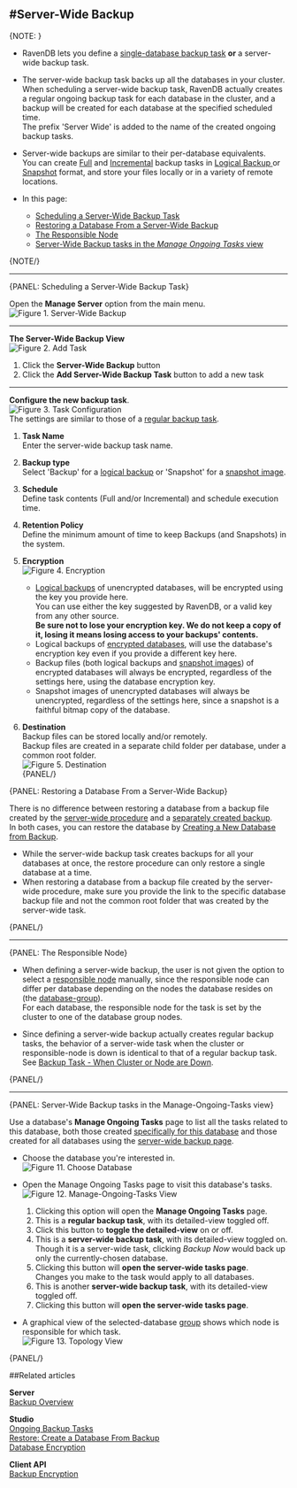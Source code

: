 ﻿#Server-Wide Backup
---

{NOTE: }

* RavenDB lets you define a [single-database backup task](../../studio/database/tasks/ongoing-tasks/backup-task) 
  **or** a server-wide backup task.  

* The server-wide backup task backs up all the databases in your cluster.  
  When scheduling a server-wide backup task, RavenDB actually creates a regular ongoing backup task 
  for each database in the cluster, and a backup will be created for each database at the specified scheduled time.  
  The prefix 'Server Wide' is added to the name of the created ongoing backup tasks.  
  
* Server-wide backups are similar to their per-database equivalents.  
  You can create [Full](../../client-api/operations/maintenance/backup/backup#full-backup) 
  and [Incremental](../../client-api/operations/maintenance/backup/backup#incremental-backup) backup tasks 
  in [Logical Backup ](../../client-api/operations/maintenance/backup/backup#logical-backup) or 
  [Snapshot](../../client-api/operations/maintenance/backup/backup#snapshot) format, and store your 
  files locally or in a variety of remote locations.  

* In this page:  
  * [Scheduling a Server-Wide Backup Task](../../studio/server/server-wide-backup#scheduling-a-server-wide-backup-task)  
  * [Restoring a Database From a Server-Wide Backup](../../studio/server/server-wide-backup#restoring-a-database-from-a-server-wide-backup)  
  * [The Responsible Node](../../studio/server/server-wide-backup#the-responsible-node)  
  * [Server-Wide Backup tasks in the *Manage Ongoing Tasks* view](../../studio/server/server-wide-backup#server-wide-backup-tasks-in-the-manage-ongoing-tasks-view)  

{NOTE/}

---

{PANEL: Scheduling a Server-Wide Backup Task}

Open the **Manage Server** option from the main menu.  
![Figure 1. Server-Wide Backup](images/server-wide-backup_01-manage-server.png)  

---

**The Server-Wide Backup View**  
![Figure 2. Add Task](images/server-wide-backup_02-new-task.png)  

1. Click the **Server-Wide Backup** button  
2. Click the **Add Server-Wide Backup Task** button to add a new task  

---

**Configure the new backup task**.  
![Figure 3. Task Configuration](images/server-wide-backup_03-task-configuration.png)  
The settings are similar to those of a [regular backup task](../../studio/database/tasks/ongoing-tasks/backup-task#backup-task).  

1. **Task Name**  
   Enter the server-wide backup task name.  
  
2. **Backup type**  
   Select 'Backup' for a [logical backup](../../client-api/operations/maintenance/backup/backup#logical-backup) 
   or 'Snapshot' for a [snapshot image](../../client-api/operations/maintenance/backup/backup#snapshot).  
  
3. **Schedule**  
   Define task contents (Full and/or Incremental) and schedule execution time.  
 
4. **Retention Policy**  
   Define the minimum amount of time to keep Backups (and Snapshots) in the system.  
  
5. **Encryption**  
   ![Figure 4. Encryption](images/server-wide-backup_04-encryption.png)  
   * [Logical backups](../../client-api/operations/maintenance/backup/backup#logical-backup) 
     of unencrypted databases, will be encrypted using the key you provide here.  
     You can use either the key suggested by RavenDB, or a valid key from any other source.  
     **Be sure not to lose your encryption key. We do not keep a copy of it, losing it means losing access to your backups' contents.**  
   * Logical backups of [encrypted databases](../../studio/server/databases/create-new-database/encrypted#create-a-database-encrypted), 
     will use the database's encryption key even if you provide a different key here.  
   * Backup files (both logical backups and [snapshot images](../../client-api/operations/maintenance/backup/backup#snapshot)) 
     of encrypted databases will always be encrypted, regardless of the settings here, using the database encryption key.  
   * Snapshot images of unencrypted databases will always be unencrypted, regardless of the settings here, 
     since a snapshot is a faithful bitmap copy of the database.  

6. **Destination**  
   Backup files can be stored locally and/or remotely.  
   Backup files are created in a separate child folder per database, under a common root folder.  
   ![Figure 5. Destination](images/server-wide-backup_05-destination-local.png)  
{PANEL/}

{PANEL: Restoring a Database From a Server-Wide Backup}

There is no difference between restoring a database from a backup file created by the 
[server-wide procedure](../../studio/server/server-wide-backup#scheduling-a-server-wide-backup-task) 
and a [separately created backup](../../studio/database/tasks/ongoing-tasks/backup-task#backup-task).  
In both cases, you can restore the database by 
[Creating a New Database from Backup](../../studio/server/databases/create-new-database/from-backup#create-a-database-from-backup).  

* While the server-wide backup task creates backups for all your databases at once, 
  the restore procedure can only restore a single database at a time.  
* When restoring a database from a backup file created by the server-wide procedure, make sure you provide the 
  link to the specific database backup file and not the common root folder that was created by the server-wide task.

{PANEL/}

---

{PANEL: The Responsible Node}

* When defining a server-wide backup, the user is not given the option to select a 
  [responsible node](../../studio/server/server-wide-backup#the-responsible-node) manually, 
  since the responsible node can differ per database depending on the nodes the database resides on 
  (the [database-group](../../studio/database/settings/manage-database-group#database-group)).  
  For each database, the responsible node for the task is set by the cluster to one of the database group nodes.

* Since defining a server-wide backup actually creates regular backup tasks, 
  the behavior of a server-wide task when the cluster or responsible-node is down is identical to that of a regular backup task.  
  See [Backup Task - When Cluster or Node are Down](../../studio/database/tasks/ongoing-tasks/backup-task#backup-task---when-cluster-or-node-are-down).  

{PANEL/}

---

{PANEL: Server-Wide Backup tasks in the Manage-Ongoing-Tasks view}

Use a database's **Manage Ongoing Tasks** page to list all the tasks related to this database, 
both those created [specifically for this database](../../studio/database/tasks/ongoing-tasks/backup-task#backup-task) 
and those created for all databases using the 
[server-wide backup page](../../studio/server/server-wide-backup#scheduling-a-server-wide-backup-task).  

* Choose the database you're interested in.  
  ![Figure 11. Choose Database](images/ongoing-tasks-view_00-choose-database.png)  

* Open the Manage Ongoing Tasks page to visit this database's tasks.  
  ![Figure 12. Manage-Ongoing-Tasks View](images/ongoing-tasks-view_01.png)  

   1. Clicking this option will open the **Manage Ongoing Tasks** page.  
   2. This is a **regular backup task**, with its detailed-view toggled off.
   3. Click this button to **toggle the detailed-view** on or off.  
   4. This is a **server-wide backup task**, with its detailed-view toggled on.  
      Though it is a server-wide task, clicking *Backup Now* would back up only the currently-chosen database.  
   5. Clicking this button will **open the server-wide tasks page**.  
      Changes you make to the task would apply to all databases.  
   6. This is another **server-wide backup task**, with its detailed-view toggled off.  
   7. Clicking this button will **open the server-wide tasks page**.  

* A graphical view of the selected-database [group](../../studio/database/settings/manage-database-group#database-group) 
  shows which node is responsible for which task.  
  ![Figure 13. Topology View](images/ongoing-tasks-view_02-topology-view.png)  

{PANEL/}

##Related articles  

**Server**  
[Backup Overview](../../server/ongoing-tasks/backup-overview)  

**Studio**  
[Ongoing Backup Tasks](../../studio/database/tasks/ongoing-tasks/backup-task)  
[Restore: Create a Database From Backup](../../studio/server/databases/create-new-database/from-backup#create-a-database-from-backup)  
[Database Encryption](../../studio/server/databases/create-new-database/encrypted#create-a-database-encrypted)  

**Client API**  
[Backup Encryption](../../client-api/operations/maintenance/backup/encrypted-backup#backup-encryption)  
